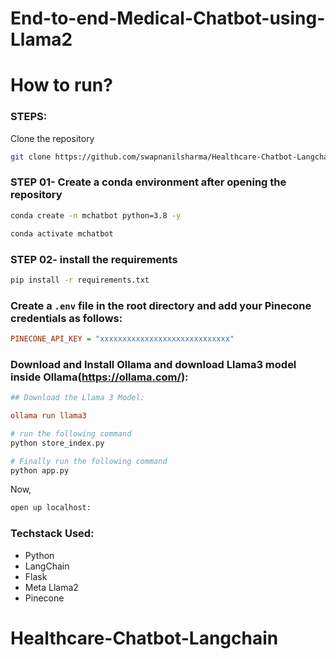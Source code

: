 # End-to-end-Medical-Chatbot-using-Llama2

# How to run?
### STEPS:

Clone the repository

```bash
git clone https://github.com/swapnanilsharma/Healthcare-Chatbot-Langchain.git
```

### STEP 01- Create a conda environment after opening the repository

```bash
conda create -n mchatbot python=3.8 -y
```

```bash
conda activate mchatbot
```

### STEP 02- install the requirements
```bash
pip install -r requirements.txt
```


### Create a `.env` file in the root directory and add your Pinecone credentials as follows:

```ini
PINECONE_API_KEY = "xxxxxxxxxxxxxxxxxxxxxxxxxxxxx"
```


### Download and Install Ollama and download Llama3 model inside Ollama(https://ollama.com/):

```ini
## Download the Llama 3 Model:

ollama run llama3

```

```bash
# run the following command
python store_index.py
```

```bash
# Finally run the following command
python app.py
```

Now,
```bash
open up localhost:
```


### Techstack Used:

- Python
- LangChain
- Flask
- Meta Llama2
- Pinecone


# Healthcare-Chatbot-Langchain
